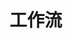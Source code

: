 # 工作流

<br/>

  <Linkcard 
  url="." 
  title="Midjourney"  
  logo="/blog/icon/midjourney.png"
  />

  <Linkcard 
  url="." 
  title="小红书"  
  logo="/blog/icon/xiaohongshu.png"
  />

  <Linkcard 
  url="." 
  title="番茄文娱"  
  logo="/blog/icon/fanqie.png"
  />

  <Linkcard 
  url="." 
  title="AppStore"  
  logo="/blog/icon/apple.png"
  />


